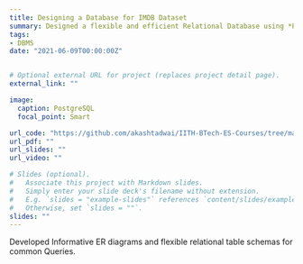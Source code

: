 ```yaml
---
title: Designing a Database for IMDB Dataset
summary: Designed a flexible and efficient Relational Database using *PostgreSQL* for movies and series based on IMDB datasets.
tags:
- DBMS
date: "2021-06-09T00:00:00Z"


# Optional external URL for project (replaces project detail page).
external_link: ""

image:
  caption: PostgreSQL  
  focal_point: Smart

url_code: "https://github.com/akashtadwai/IITH-BTech-ES-Courses/tree/master/SEM-6/DBMS-2"
url_pdf: ""
url_slides: ""
url_video: ""

# Slides (optional).
#   Associate this project with Markdown slides.
#   Simply enter your slide deck's filename without extension.
#   E.g. `slides = "example-slides"` references `content/slides/example-slides.md`.
#   Otherwise, set `slides = ""`.
slides: ""
---
```


Developed Informative ER diagrams and flexible relational table schemas for common Queries.